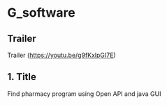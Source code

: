# G_software

## Trailer
Trailer (https://youtu.be/g9fKxlpGI7E)

## 1. Title

Find pharmacy program using Open API and java GUI


